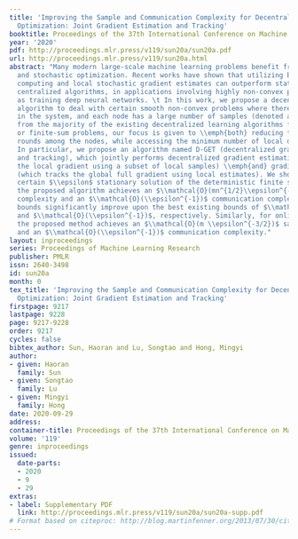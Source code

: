 ```yaml
---
title: 'Improving the Sample and Communication Complexity for Decentralized Non-Convex
  Optimization: Joint Gradient Estimation and Tracking'
booktitle: Proceedings of the 37th International Conference on Machine Learning
year: '2020'
pdf: http://proceedings.mlr.press/v119/sun20a/sun20a.pdf
url: http://proceedings.mlr.press/v119/sun20a.html
abstract: "Many modern large-scale machine learning problems benefit from decentralized
  and stochastic optimization. Recent works have shown that utilizing both decentralized
  computing and local stochastic gradient estimates can outperform state-of-the-art
  centralized algorithms, in applications involving highly non-convex problems, such
  as training deep neural networks. \t In this work, we propose a decentralized stochastic
  algorithm to deal with certain smooth non-convex problems where there are $m$ nodes
  in the system, and each node has a large number of samples (denoted as $n$). Differently
  from the majority of the existing decentralized learning algorithms for either stochastic
  or finite-sum problems, our focus is given to \\emph{both} reducing the total communication
  rounds among the nodes, while accessing the minimum number of local data samples.
  In particular, we propose an algorithm named D-GET (decentralized gradient estimation
  and tracking), which jointly performs decentralized gradient estimation (which estimates
  the local gradient using a subset of local samples) \\emph{and} gradient tracking
  (which tracks the global full gradient using local estimates). We show that to achieve
  certain $\\epsilon$ stationary solution of the deterministic finite sum problem,
  the proposed algorithm achieves an $\\mathcal{O}(mn^{1/2}\\epsilon^{-1})$ sample
  complexity and an $\\mathcal{O}(\\epsilon^{-1})$ communication complexity. These
  bounds significantly improve upon the best existing bounds of $\\mathcal{O}(mn\\epsilon^{-1})$
  and $\\mathcal{O}(\\epsilon^{-1})$, respectively. Similarly, for online problems,
  the proposed method achieves an $\\mathcal{O}(m \\epsilon^{-3/2})$ sample complexity
  and an $\\mathcal{O}(\\epsilon^{-1})$ communication complexity."
layout: inproceedings
series: Proceedings of Machine Learning Research
publisher: PMLR
issn: 2640-3498
id: sun20a
month: 0
tex_title: 'Improving the Sample and Communication Complexity for Decentralized Non-Convex
  Optimization: Joint Gradient Estimation and Tracking'
firstpage: 9217
lastpage: 9228
page: 9217-9228
order: 9217
cycles: false
bibtex_author: Sun, Haoran and Lu, Songtao and Hong, Mingyi
author:
- given: Haoran
  family: Sun
- given: Songtao
  family: Lu
- given: Mingyi
  family: Hong
date: 2020-09-29
address: 
container-title: Proceedings of the 37th International Conference on Machine Learning
volume: '119'
genre: inproceedings
issued:
  date-parts:
  - 2020
  - 9
  - 29
extras:
- label: Supplementary PDF
  link: http://proceedings.mlr.press/v119/sun20a/sun20a-supp.pdf
# Format based on citeproc: http://blog.martinfenner.org/2013/07/30/citeproc-yaml-for-bibliographies/
---
```

